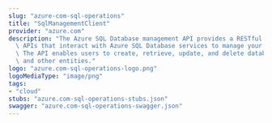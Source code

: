 ```yaml
---
slug: "azure-com-sql-operations"
title: "SqlManagementClient"
provider: "azure.com"
description: "The Azure SQL Database management API provides a RESTful set of web\
  \ APIs that interact with Azure SQL Database services to manage your databases.\
  \ The API enables users to create, retrieve, update, and delete databases, servers,\
  \ and other entities."
logo: "azure.com-sql-operations-logo.png"
logoMediaType: "image/png"
tags:
- "cloud"
stubs: "azure.com-sql-operations-stubs.json"
swagger: "azure.com-sql-operations-swagger.json"
---
```

